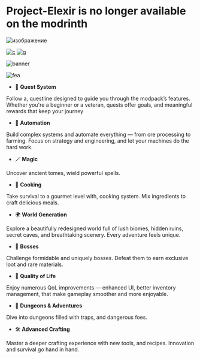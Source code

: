 # Project-Elexir is no longer available on the modrinth
![изображение](https://github.com/user-attachments/assets/fd6aac95-3725-41e4-90d9-0799596d5317)

[![c](https://wsrv.nl/?url=https%3A%2F%2Fcdn.jsdelivr.net%2Fnpm%2F%40intergrav%2Fdevins-badges%403%2Fassets%2Fcozy%2Favailable%2Fcurseforge_vector.svg&n=-1)](https://curseforge.com/minecraft/modpacks/project-elexir)
[![g](https://wsrv.nl/?url=https%3A%2F%2Fcdn.jsdelivr.net%2Fnpm%2F%40intergrav%2Fdevins-badges%403%2Fassets%2Fcozy%2Favailable%2Fgithub_vector.svg&n=-1)](https://github.com/Dseelis/Project-Elexir)

![banner](https://cdn.modrinth.com/data/cached_images/7e90415295cb6f9bed098b76607673d483ead3df.png)

![fea](https://cdn.modrinth.com/data/cached_images/539fd24432aed3c7be319b0dc6b5c16ef910d58a_0.webp)
- 🧭 **Quest System**

Follow a, questline designed to guide you through the modpack’s features. Whether you're a beginner or a veteran, quests offer goals, and meaningful rewards that keep your journey
- 🔧 **Automation**

Build complex systems and automate everything — from ore processing to farming. Focus on strategy and engineering, and let your machines do the hard work.
- 🪄 **Magic**

Uncover ancient tomes, wield powerful spells.
- 🍳 **Cooking**

Take survival to a gourmet level with, cooking system. Mix ingredients to craft delicious meals.
- 🌍 **World Generation**

Explore a beautifully redesigned world full of lush biomes, hidden ruins, secret caves, and breathtaking scenery. Every adventure feels unique.
- 🧿 **Bosses**

Challenge formidable and uniquely bosses. Defeat them to earn exclusive loot and rare materials.
- 🧰 **Quality of Life**

Enjoy numerous QoL improvements — enhanced UI, better inventory management, that make gameplay smoother and more enjoyable.
- 🏰 **Dungeons & Adventures**

Dive into dungeons filled with traps, and dangerous foes.
- 🛠️ **Advanced Crafting**

Master a deeper crafting experience with new tools, and recipes. Innovation and survival go hand in hand.
